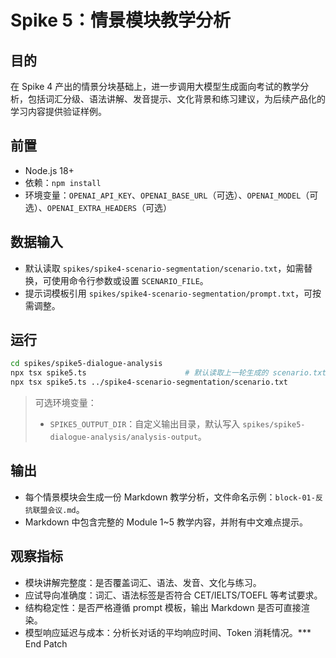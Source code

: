 # Spike 5：情景模块教学分析

## 目的
在 Spike 4 产出的情景分块基础上，进一步调用大模型生成面向考试的教学分析，包括词汇分级、语法讲解、发音提示、文化背景和练习建议，为后续产品化的学习内容提供验证样例。

## 前置
- Node.js 18+
- 依赖：`npm install`
- 环境变量：`OPENAI_API_KEY`、`OPENAI_BASE_URL`（可选）、`OPENAI_MODEL`（可选）、`OPENAI_EXTRA_HEADERS`（可选）

## 数据输入
- 默认读取 `spikes/spike4-scenario-segmentation/scenario.txt`，如需替换，可使用命令行参数或设置 `SCENARIO_FILE`。
- 提示词模板引用 `spikes/spike4-scenario-segmentation/prompt.txt`，可按需调整。

## 运行
```bash
cd spikes/spike5-dialogue-analysis
npx tsx spike5.ts                      # 默认读取上一轮生成的 scenario.txt
npx tsx spike5.ts ../spike4-scenario-segmentation/scenario.txt
```

> 可选环境变量：  
> - `SPIKE5_OUTPUT_DIR`：自定义输出目录，默认写入 `spikes/spike5-dialogue-analysis/analysis-output`。

## 输出
- 每个情景模块会生成一份 Markdown 教学分析，文件命名示例：`block-01-反抗联盟会议.md`。
- Markdown 中包含完整的 Module 1~5 教学内容，并附有中文难点提示。

## 观察指标
- 模块讲解完整度：是否覆盖词汇、语法、发音、文化与练习。
- 应试导向准确度：词汇、语法标签是否符合 CET/IELTS/TOEFL 等考试要求。
- 结构稳定性：是否严格遵循 prompt 模板，输出 Markdown 是否可直接渲染。
- 模型响应延迟与成本：分析长对话的平均响应时间、Token 消耗情况。*** End Patch
